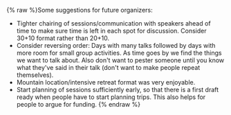 {% raw %}Some suggestions for future organizers:

- Tighter chairing of sessions/communication with speakers ahead of
time to make sure time is left in each spot for discussion. Consider
30+10 format rather than 20+10.
- Consider reversing order: Days with many talks followed by days with
more room for small group activities. As time goes by we find the
things we want to talk about. Also don't want to pester someone
until you know what they've said in their talk (don't want to make
people repeat themselves).
- Mountain location/intensive retreat format was very enjoyable.
- Start planning of sessions sufficiently early, so that there is a
first draft ready when people have to start planning trips. This
also helps for people to argue for funding.
{% endraw %}